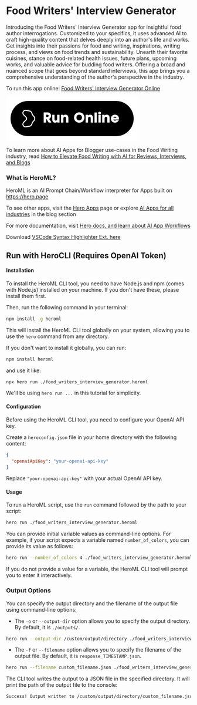 # Food Writers' Interview Generator

Introducing the Food Writers' Interview Generator app for insightful food author interrogations. Customized to your specifics, it uses advanced AI to craft high-quality content that delves deeply into an author's life and works. Get insights into their passions for food and writing, inspirations, writing process, and views on food trends and sustainability. Unearth their favorite cuisines, stance on food-related health issues, future plans, upcoming works, and valuable advice for budding food writers. Offering a broad and nuanced scope that goes beyond standard interviews, this app brings you a comprehensive understanding of the author's perspective in the industry.

To run this app online: [Food Writers' Interview Generator Online](https://hero.page/app/food-writers'-interview-generator-insightful-food-author-interrogations/hFOZB0lHakwP4qPHtaIk)

[![Run Food Writers' Interview Generator Online](/assets/run.svg)](https://hero.page/app/food-writers'-interview-generator-insightful-food-author-interrogations/hFOZB0lHakwP4qPHtaIk)

To learn more about AI Apps for Blogger use-cases in the Food Writing industry, read [How to Elevate Food Writing with AI for Reviews, Interviews, and Blogs](https://hero.page/blog/ai/food-writing/how-to-elevate-food-writing-with-ai-for-reviews-interviews-and-blogs/170893)

### What is HeroML?
HeroML is an AI Prompt Chain/Workflow interpreter for Apps built on https://hero.page 

To see other apps, visit the [Hero Apps](https://hero.page/apps) page or explore [AI Apps for all industries](https://hero.page/blog) in the blog section

For more documentation, visit [Hero docs, and learn about AI App Workflows](https://hero.page/tutorials/introduction-to-heroml)

Download [VSCode Syntax Highlighter Ext. here](https://marketplace.visualstudio.com/items?itemName=hero-page.heroml)

## Run with HeroCLI (Requires OpenAI Token)

#### Installation

To install the HeroML CLI tool, you need to have Node.js and npm (comes with Node.js) installed on your machine. If you don't have these, please install them first. 

Then, run the following command in your terminal:

```bash
npm install -g heroml
```

This will install the HeroML CLI tool globally on your system, allowing you to use the `hero` command from any directory.

If you don't want to install it globally, you can run:

```bash
npm install heroml
```

and use it like:

```bash
npx hero run ./food_writers_interview_generator.heroml
```

We'll be using `hero run ...` in this tutorial for simplicity.

#### Configuration

Before using the HeroML CLI tool, you need to configure your OpenAI API key. 

Create a `heroconfig.json` file in your home directory with the following content:

```json
{
  "openaiApiKey": "your-openai-api-key"
}
```

Replace `"your-openai-api-key"` with your actual OpenAI API key.

#### Usage

To run a HeroML script, use the `run` command followed by the path to your script:

```bash
hero run ./food_writers_interview_generator.heroml
```

You can provide initial variable values as command-line options. For example, if your script expects a variable named `number_of_colors`, you can provide its value as follows:

```bash
hero run --number_of_colors 4 ./food_writers_interview_generator.heroml
```

If you do not provide a value for a variable, the HeroML CLI tool will prompt you to enter it interactively.

### Output Options

You can specify the output directory and the filename of the output file using command-line options:

- The `-o` or `--output-dir` option allows you to specify the output directory. By default, it is `./outputs/`.

```bash
hero run --output-dir /custom/output/directory ./food_writers_interview_generator.heroml
```

- The `-f` or `--filename` option allows you to specify the filename of the output file. By default, it is `response_TIMESTAMP.json`.

```bash
hero run --filename custom_filename.json ./food_writers_interview_generator.heroml
```

The CLI tool writes the output to a JSON file in the specified directory. It will print the path of the output file to the console:

```bash
Success! Output written to /custom/output/directory/custom_filename.json
```

